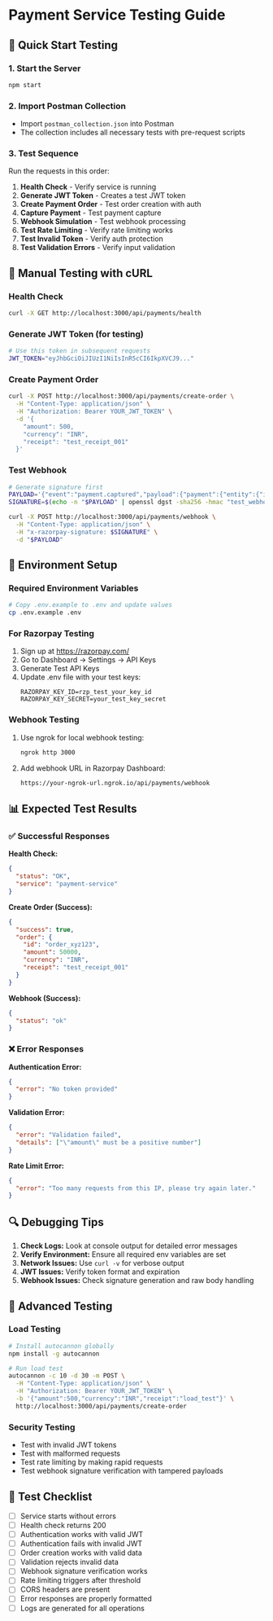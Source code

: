 # Payment Service Testing Guide

## 🚀 Quick Start Testing

### 1. Start the Server
```bash
npm start
```

### 2. Import Postman Collection
- Import `postman_collection.json` into Postman
- The collection includes all necessary tests with pre-request scripts

### 3. Test Sequence
Run the requests in this order:

1. **Health Check** - Verify service is running
2. **Generate JWT Token** - Creates a test JWT token
3. **Create Payment Order** - Test order creation with auth
4. **Capture Payment** - Test payment capture
5. **Webhook Simulation** - Test webhook processing
6. **Test Rate Limiting** - Verify rate limiting works
7. **Test Invalid Token** - Verify auth protection
8. **Test Validation Errors** - Verify input validation

## 🧪 Manual Testing with cURL

### Health Check
```bash
curl -X GET http://localhost:3000/api/payments/health
```

### Generate JWT Token (for testing)
```bash
# Use this token in subsequent requests
JWT_TOKEN="eyJhbGciOiJIUzI1NiIsInR5cCI6IkpXVCJ9..."
```

### Create Payment Order
```bash
curl -X POST http://localhost:3000/api/payments/create-order \
  -H "Content-Type: application/json" \
  -H "Authorization: Bearer YOUR_JWT_TOKEN" \
  -d '{
    "amount": 500,
    "currency": "INR",
    "receipt": "test_receipt_001"
  }'
```

### Test Webhook
```bash
# Generate signature first
PAYLOAD='{"event":"payment.captured","payload":{"payment":{"entity":{"id":"pay_test_123","amount":50000,"currency":"INR","status":"captured"}}}}'
SIGNATURE=$(echo -n "$PAYLOAD" | openssl dgst -sha256 -hmac "test_webhook_secret" -hex | cut -d' ' -f2)

curl -X POST http://localhost:3000/api/payments/webhook \
  -H "Content-Type: application/json" \
  -H "x-razorpay-signature: $SIGNATURE" \
  -d "$PAYLOAD"
```

## 🔧 Environment Setup

### Required Environment Variables
```bash
# Copy .env.example to .env and update values
cp .env.example .env
```

### For Razorpay Testing
1. Sign up at https://razorpay.com/
2. Go to Dashboard → Settings → API Keys
3. Generate Test API Keys
4. Update .env file with your test keys:
   ```
   RAZORPAY_KEY_ID=rzp_test_your_key_id
   RAZORPAY_KEY_SECRET=your_test_key_secret
   ```

### Webhook Testing
1. Use ngrok for local webhook testing:
   ```bash
   ngrok http 3000
   ```
2. Add webhook URL in Razorpay Dashboard:
   ```
   https://your-ngrok-url.ngrok.io/api/payments/webhook
   ```

## 📊 Expected Test Results

### ✅ Successful Responses

**Health Check:**
```json
{
  "status": "OK",
  "service": "payment-service"
}
```

**Create Order (Success):**
```json
{
  "success": true,
  "order": {
    "id": "order_xyz123",
    "amount": 50000,
    "currency": "INR",
    "receipt": "test_receipt_001"
  }
}
```

**Webhook (Success):**
```json
{
  "status": "ok"
}
```

### ❌ Error Responses

**Authentication Error:**
```json
{
  "error": "No token provided"
}
```

**Validation Error:**
```json
{
  "error": "Validation failed",
  "details": ["\"amount\" must be a positive number"]
}
```

**Rate Limit Error:**
```json
{
  "error": "Too many requests from this IP, please try again later."
}
```

## 🔍 Debugging Tips

1. **Check Logs:** Look at console output for detailed error messages
2. **Verify Environment:** Ensure all required env variables are set
3. **Network Issues:** Use `curl -v` for verbose output
4. **JWT Issues:** Verify token format and expiration
5. **Webhook Issues:** Check signature generation and raw body handling

## 🧪 Advanced Testing

### Load Testing
```bash
# Install autocannon globally
npm install -g autocannon

# Run load test
autocannon -c 10 -d 30 -m POST \
  -H "Content-Type: application/json" \
  -H "Authorization: Bearer YOUR_JWT_TOKEN" \
  -b '{"amount":500,"currency":"INR","receipt":"load_test"}' \
  http://localhost:3000/api/payments/create-order
```

### Security Testing
- Test with invalid JWT tokens
- Test with malformed requests
- Test rate limiting by making rapid requests
- Test webhook signature verification with tampered payloads

## 📝 Test Checklist

- [ ] Service starts without errors
- [ ] Health check returns 200
- [ ] Authentication works with valid JWT
- [ ] Authentication fails with invalid JWT
- [ ] Order creation works with valid data
- [ ] Validation rejects invalid data
- [ ] Webhook signature verification works
- [ ] Rate limiting triggers after threshold
- [ ] CORS headers are present
- [ ] Error responses are properly formatted
- [ ] Logs are generated for all operations